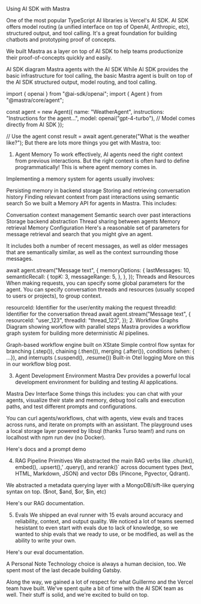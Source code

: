 Using AI SDK with Mastra

One of the most popular TypeScript AI libraries is Vercel's AI SDK. AI SDK offers model routing (a unified interface on top of OpenAI, Anthropic, etc), structured output, and tool calling. It's a great foundation for building chatbots and prototyping proof of concepts.

We built Mastra as a layer on top of AI SDK to help teams productionize their proof-of-concepts quickly and easily.

AI SDK diagram
Mastra agents with the AI SDK
While AI SDK provides the basic infrastructure for tool calling, the basic Mastra agent is built on top of the AI SDK structured output, model routing, and tool calling.

import { openai } from "@ai-sdk/openai";
import { Agent } from "@mastra/core/agent";

const agent = new Agent({
  name: "WeatherAgent",
  instructions: "Instructions for the agent...",
  model: openai("gpt-4-turbo"), // Model comes directly from AI SDK
});

// Use the agent
const result = await agent.generate("What is the weather like?");
But there are lots more things you get with Mastra, too:

1. Agent Memory
To work effectively, AI agents need the right context from previous interactions. But the right context is often hard to define programmatically! This is where agent memory comes in.

Implementing a memory system for agents usually involves:

Persisting memory in backend storage
Storing and retrieving conversation history
Finding relevant context from past interactions using semantic search
So we built a Memory API for agents in Mastra. This includes:

Conversation context management
Semantic search over past interactions
Storage backend abstraction
Thread sharing between agents
Memory retrieval
Memory Configuration
Here's a reasonable set of parameters for message retrieval and search that you might give an agent.

It includes both a number of recent messages, as well as older messages that are semantically similar, as well as the context surrounding those messages.

await agent.stream("Message text", {
  memoryOptions: {
    lastMessages: 10,
    semanticRecall: {
      topK: 3,
      messageRange: 5,
    },
  },
});
Threads and Resources
When making requests, you can specify some global parameters for the agent. You can specify conversation threads and resources (usually scoped to users or projects), to group context.

resourceId: Identifier for the user/entity making the request
threadId: Identifier for the conversation thread
await agent.stream("Message text", {
  resourceId: "user_123",
  threadId: "thread_123",
});
2. Workflow Graphs
Diagram showing workflow with parallel steps
Mastra provides a workflow graph system for building more deterministic AI pipelines.

Graph-based workflow engine built on XState
Simple control flow syntax for branching (.step()), chaining (.then()), merging (.after()), conditions (when: { ...}), and interrupts (.suspend(), .resume())
Built-in Otel logging
More on this in our workflow blog post.

3. Agent Development Environment
Mastra Dev provides a powerful local development environment for building and testing AI applications.

Mastra Dev Interface
Some things this includes: you can chat with your agents, visualize their state and memory, debug tool calls and execution paths, and test different prompts and configurations.

You can curl agents/workflows, chat with agents, view evals and traces across runs, and iterate on prompts with an assistant. The playground uses a local storage layer powered by libsql (thanks Turso team!) and runs on localhost with npm run dev (no Docker).

Here's docs and a prompt demo

4. RAG Pipeline Primitives
We abstracted the main RAG verbs like .chunk(), embed(), .upsert(),’ .query(), and rerank()` across document types (text, HTML, Markdown, JSON) and vector DBs (Pincone, Pgvector, Qdrant).

We abstracted a metadata querying layer with a MongoDB/sift-like querying syntax on top. ($not, $and, $or, $in, etc)

Here's our RAG documentation.

5. Evals
We shipped an eval runner with 15 evals around accuracy and reliability, context, and output quality. We noticed a lot of teams seemed hesistant to even start with evals due to lack of knowledge, so we wanted to ship evals that we ready to use, or be modified, as well as the ability to write your own.

Here's our eval documentation.

A Personal Note
Technology choice is always a human decision, too. We spent most of the last decade building Gatsby.

Along the way, we gained a lot of respect for what Guillermo and the Vercel team have built. We've spent quite a bit of time with the AI SDK team as well. Their stuff is solid, and we're excited to build on top.